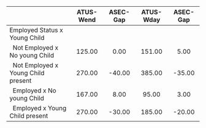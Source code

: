 
|                      |    ATUS-Wend |     ASEC-Gap |    ATUS-Wday |     ASEC-Gap |
| -------------------- | :----------: | :----------: | :----------: | :----------: |
| Employed Status x Young Child |              |              |              |              |
| &nbsp;&nbsp;Not Employed x No young Child |       125.00 |         0.00 |       151.00 |         5.00 |
| &nbsp;&nbsp;Not Employed x Young Child present |       270.00 |       -40.00 |       385.00 |       -35.00 |
| &nbsp;&nbsp;Employed x No young Child |       167.00 |         8.00 |        95.00 |         3.00 |
| &nbsp;&nbsp;Employed x Young Child present |       270.00 |       -30.00 |       185.00 |       -20.00 |

